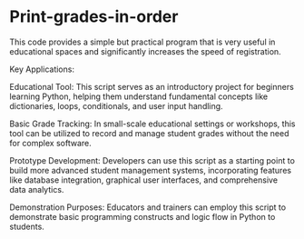 # Print-grades-in-order
This code provides a simple but practical program that is very useful in educational spaces and significantly increases the speed of registration.

Key Applications:

Educational Tool: This script serves as an introductory project for beginners learning Python, helping them understand fundamental concepts like dictionaries, loops, conditionals, and user input handling.

Basic Grade Tracking: In small-scale educational settings or workshops, this tool can be utilized to record and manage student grades without the need for complex software.

Prototype Development: Developers can use this script as a starting point to build more advanced student management systems, incorporating features like database integration, graphical user interfaces, and comprehensive data analytics.

Demonstration Purposes: Educators and trainers can employ this script to demonstrate basic programming constructs and logic flow in Python to students.
